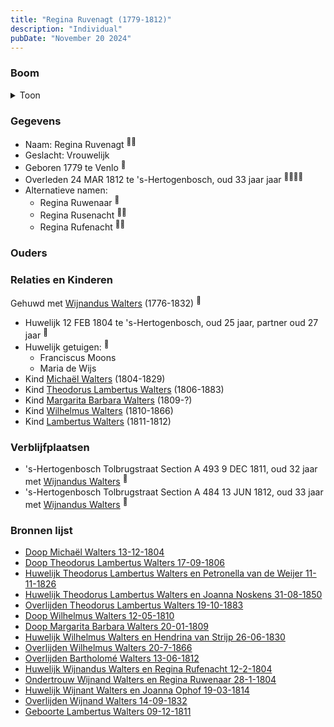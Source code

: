 ```yaml
---
title: "Regina Ruvenagt (1779-1812)"
description: "Individual"
pubDate: "November 20 2024"
---
```


### Boom
<details><summary>Toon</summary>

![test](https://www.plantuml.com/plantuml/svg/ZPJVRjem5CRl_HH7vQ9NIFb32I14MrZGLfMkecpLD4t8ISwI3CT6jbc5AfveZx4NcmCU56XfxkASStn-_lmTNobDfLuKZAXPpkTKqW8Y6izIAHOy6GWc96X9kJ8Xv9faUO8Gvp9ckFd6OgwNK60HeLIRNqgZHA6NSoGlTeqPLGgU2G3qXKnGJh8ydd5KgjijQCvxFV39Yf1pk5-tKeHiIix6cEQSmdZn6pbDzHbG1PySntKys9RMXltG3tsp__FF75coWcudej5o6Wcj6NPwu0P16xuYP-95Yfej69jIdanZAPIAXE4nkLu3HjTZS5kk1-Ug_X6b5YdoIAWuAnajs6F-YvlQXO97oioXrGxD1QY5_l1Ys3-913TVRako9bo-J-Ksu26yDrJ-grGMgjjvmYJ9ULfMU30C-wR2QQpHXexZcE8QozDCBv4nyMJmjgMZFCxetp_iw3ZUHQNZ-F0X7AoxLJgEPqJ-PjAzDZnWOKp2qntB94EH26cqlQMbj_InoawhLL7bZMnEDPNRy7amCUaj_uJA8ofJAdDDeKzbPDYFDMj21LTw3jnStvLmxIfmboPfjRCVov0LhzZF2oe9y_y2NATAxnArT6khsJmXp9ktvGQLPg9jFUIwnqtUlplV8DwzERVsqQZNxI0GEwgx7tP0wjRrUsjZjuDuys0TxAy3bzZXgNyt3sE2_CTs8slV_K2vexNEOI0WzbuF0gO7kKBp1XNi7m00)
</details>

### Gegevens
- Naam: Regina Ruvenagt <sup><a href="../s00136/" style="text-decoration:none" title="Huwelijk Theodorus Lambertus Walters en Petronella van de Weijer 11-11-1826">:link:</a><a href="../s00168/" style="text-decoration:none" title="Doop Michaël Walters 13-12-1804">:link:</a></sup>
- Geslacht: Vrouwelijk
- Geboren 1779 te Venlo <sup><a href="../s00171/" style="text-decoration:none" title="Overlijden Regine Rufenacht 24-03-1812">:link:</a></sup>
- Overleden 24 MAR 1812 te 's-Hertogenbosch, oud 33 jaar jaar <sup><a href="../s00136/" style="text-decoration:none" title="Huwelijk Theodorus Lambertus Walters en Petronella van de Weijer 11-11-1826">:link:</a><a href="../s00171/" style="text-decoration:none" title="Overlijden Regine Rufenacht 24-03-1812">:link:</a><a href="../s00173/" style="text-decoration:none" title="Huwelijk Wilhelmus Walters en Hendrina van Strijp 26-06-1830">:link:</a><a href="../s00163/" style="text-decoration:none" title="Huwelijk Wijnant Walters en Joanna Ophof 19-03-1814">:link:</a></sup>
- Alternatieve namen:
  - Regina Ruwenaar <sup><a href="../s00205/" style="text-decoration:none" title="Ondertrouw Wijnand Walters en Regina Ruwenaar 28-1-1804">:link:</a></sup>
  - Regina Rusenacht <sup><a href="../s00173/" style="text-decoration:none" title="Huwelijk Wilhelmus Walters en Hendrina van Strijp 26-06-1830">:link:</a><a href="../s00175/" style="text-decoration:none" title="Overlijden Wijnand Walters 14-09-1832">:link:</a></sup>
  - Regina Rufenacht <sup><a href="../s00242/" style="text-decoration:none" title="Huwelijk Wijnandus Walters en Regina Rufenacht 12-2-1804">:link:</a><a href="../s00163/" style="text-decoration:none" title="Huwelijk Wijnant Walters en Joanna Ophof 19-03-1814">:link:</a></sup>

### Ouders

### Relaties en Kinderen

Gehuwd met [Wijnandus Walters](../i00101/) (1776-1832) <sup><a href="../s00242/" style="text-decoration:none" title="Huwelijk Wijnandus Walters en Regina Rufenacht 12-2-1804">:link:</a></sup>
- Huwelijk 12 FEB 1804 te 's-Hertogenbosch, oud 25 jaar, partner oud 27 jaar <sup><a href="../s00242/" style="text-decoration:none" title="Huwelijk Wijnandus Walters en Regina Rufenacht 12-2-1804">:link:</a></sup>
- Huwelijk getuigen:  <sup><a href="../s00242/" style="text-decoration:none" title="Huwelijk Wijnandus Walters en Regina Rufenacht 12-2-1804">:link:</a></sup>
  - Franciscus Moons
  - Maria de Wijs
- Kind [Michaël Walters](../i00125/) (1804-1829)
- Kind [Theodorus Lambertus Walters](../i00088/) (1806-1883)
- Kind [Margarita Barbara Walters](../i00126/) (1809-?)
- Kind [Wilhelmus Walters](../i00127/) (1810-1866)
- Kind [Lambertus Walters](../i00171/) (1811-1812)

### Verblijfplaatsen
- 's-Hertogenbosch Tolbrugstraat Section A 493 9 DEC 1811, oud 32 jaar met [Wijnandus Walters](../i00101/) <sup><a href="../s00294/" style="text-decoration:none" title="Geboorte Lambertus Walters 09-12-1811">:link:</a></sup>
- 's-Hertogenbosch Tolbrugstraat Section A 484 13 JUN 1812, oud 33 jaar met [Wijnandus Walters](../i00101/) <sup><a href="../s00172/" style="text-decoration:none" title="Overlijden Bartholomé Walters 13-06-1812">:link:</a></sup>

### Bronnen lijst
- [Doop Michaël Walters 13-12-1804](../s00168/)
- [Doop Theodorus Lambertus Walters 17-09-1806](../s00229/)
- [Huwelijk Theodorus Lambertus Walters en Petronella van de Weijer 11-11-1826](../s00136/)
- [Huwelijk Theodorus Lambertus Walters en Joanna Noskens 31-08-1850](../s00147/)
- [Overlijden Theodorus Lambertus Walters 19-10-1883](../s00156/)
- [Doop Wilhelmus Walters 12-05-1810](../s00170/)
- [Doop Margarita Barbara Walters 20-01-1809](../s00169/)
- [Huwelijk Wilhelmus Walters en Hendrina van Strijp 26-06-1830](../s00173/)
- [Overlijden Wilhelmus Walters 20-7-1866](../s00231/)
- [Overlijden Bartholomé Walters 13-06-1812](../s00172/)
- [Huwelijk Wijnandus Walters en Regina Rufenacht 12-2-1804](../s00242/)
- [Ondertrouw Wijnand Walters en Regina Ruwenaar 28-1-1804](../s00205/)
- [Huwelijk Wijnant Walters en Joanna Ophof 19-03-1814](../s00163/)
- [Overlijden Wijnand Walters 14-09-1832](../s00175/)
- [Geboorte Lambertus Walters 09-12-1811](../s00294/)